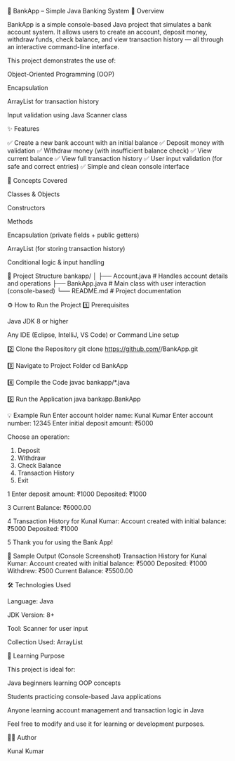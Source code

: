 🏦 BankApp – Simple Java Banking System
📘 Overview

BankApp is a simple console-based Java project that simulates a bank account system.
It allows users to create an account, deposit money, withdraw funds, check balance, and view transaction history — all through an interactive command-line interface.

This project demonstrates the use of:

Object-Oriented Programming (OOP)

Encapsulation

ArrayList for transaction history

Input validation using Java Scanner class

✨ Features

✅ Create a new bank account with an initial balance
✅ Deposit money with validation
✅ Withdraw money (with insufficient balance check)
✅ View current balance
✅ View full transaction history
✅ User input validation (for safe and correct entries)
✅ Simple and clean console interface

🧠 Concepts Covered

Classes & Objects

Constructors

Methods

Encapsulation (private fields + public getters)

ArrayList (for storing transaction history)

Conditional logic & input handling

📂 Project Structure
bankapp/
│
├── Account.java      # Handles account details and operations
├── BankApp.java      # Main class with user interaction (console-based)
└── README.md         # Project documentation

⚙️ How to Run the Project
1️⃣ Prerequisites

Java JDK 8 or higher

Any IDE (Eclipse, IntelliJ, VS Code) or Command Line setup

2️⃣ Clone the Repository
git clone https://github.com/<your-username>/BankApp.git

3️⃣ Navigate to Project Folder
cd BankApp

4️⃣ Compile the Code
javac bankapp/*.java

5️⃣ Run the Application
java bankapp.BankApp

💡 Example Run
Enter account holder name: Kunal Kumar
Enter account number: 12345
Enter initial deposit amount: ₹5000

Choose an operation:
1. Deposit
2. Withdraw
3. Check Balance
4. Transaction History
5. Exit

1
Enter deposit amount: ₹1000
Deposited: ₹1000

3
Current Balance: ₹6000.00

4
Transaction History for Kunal Kumar:
Account created with initial balance: ₹5000
Deposited: ₹1000

5
Thank you for using the Bank App!

🧾 Sample Output (Console Screenshot)
Transaction History for Kunal Kumar:
Account created with initial balance: ₹5000
Deposited: ₹1000
Withdrew: ₹500
Current Balance: ₹5500.00

🛠️ Technologies Used

Language: Java

JDK Version: 8+

Tool: Scanner for user input

Collection Used: ArrayList

📘 Learning Purpose

This project is ideal for:

Java beginners learning OOP concepts

Students practicing console-based Java applications

Anyone learning account management and transaction logic in Java

Feel free to modify and use it for learning or development purposes.

👨‍💻 Author

Kunal Kumar
